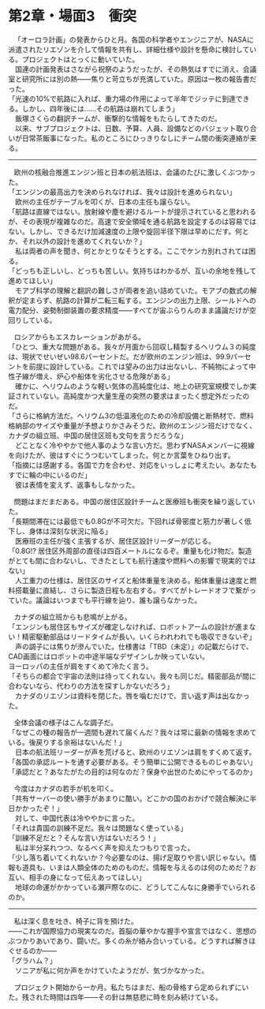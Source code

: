 
# 第2章・場面3　衝突

&nbsp;&nbsp;
「オーロラ計画」の発表からひと月。各国の科学者やエンジニアが、NASAに派遣されたリエゾンを介して情報を共有し、詳細仕様や設計を懸命に検討している。プロジェクトはとっくに動いていた。  
　国連の計画発表はさながら祝祭のようだったが、その熱気はすでに消え、会議室と研究所には別の熱――焦りと苛立ちが充満していた。原因は一枚の報告書だった。  
「光速の10%で航路に入れば、重力場の作用によって半年でジッテに到達できる。しかし、四年後には……その航路は崩れてしまう」  
　飯塚さくらの翻訳チームが、衝撃的な情報をもたらしてきたのだ。  
　以来、サブプロジェクトは、日数、予算、人員、設備などのバジェット取り合いが日常茶飯事になった。私のところにひっきりなしにチーム間の衝突連絡が来る。

---

&nbsp;&nbsp;
欧州の核融合推進エンジン班と日本の航法班は、会議のたびに激しくぶつかった。  
「エンジンの最高出力を決められなければ、我々は設計を進められない」  
　欧州の主任がテーブルを叩くが、日本の主任も譲らない。  
「航路は直線ではない。放射線や塵を避けるルートが提示されていると思われるが、その表現が複雑なのだ。高速で安全領域を通る航路を設定するのは容易ではない。しかし、できるだけ加減速度の上限や旋回半径下限は早めにだす。何とか、それ以外の設計を進めてくれないか？」  
　私は両者の声を聞き、何とかとりなそうとする。ここでケンカ別れされては困る。  
「どっちも正しいし、どっちも苦しい。気持ちはわかるが、互いの余地を残して進めてほしい」  
　モアブ科学の理解と翻訳の難しさが両者を追い詰めていた。モアブの数式の解釈が定まらず、航路の計算が二転三転する。エンジンの出力上限、シールドへの電力配分、姿勢制御装置の要求精度――すべてが宙ぶらりんのまま議論だけが空回りしている。

&nbsp;&nbsp;
ロシアからもエスカレーションがあがる。  
「ひとつ、重大な問題がある。我々が月面から回収し精製するヘリウム３の純度は、現状でせいぜい98.6パーセントだ。だが欧州のエンジン班は、99.9パーセントを前提に設計している。これでは望みの出力は出ないし、不純物によって中性子線が増え、炉心や船体を劣化させる危険がある」  
　確かに、ヘリウムのような軽い気体の高純度化は、地上の研究室規模でしか実証されていない。高純度かつ大量生産の突然の要求はまったく想定外だったのだ。  
「さらに格納方法だ。ヘリウム3の低温液化のための冷却設備と断熱材で、燃料格納部のサイズや重量が予想よりかさみそうだ。欧州のエンジン班だけでなく、カナダの組立班、中国の居住区班も文句を言うだろうな」  
　どことなく冷ややかで他人事のような言い方だ。思わずNASAメンバーに視線を向けたが、彼はすぐにうつむいてしまった。何とか言葉をひねり出す。  
「指摘には感謝する。各国で力を合わせ、対応をいっしょに考えたい。あなたもすでに輪の中にいるのだ」  
　彼は表情を変えず、返事もしなかった。

&nbsp;&nbsp;
問題はまだまだある。中国の居住区設計チームと医療班も衝突を繰り返していた。  
「長期間滞在には最低でも0.8Gが不可欠だ。下回れば骨密度と筋力が著しく低下し、身体は深刻な状況に陥る」  
　医療班の主任が強く主張するが、居住区設計リーダーが応じる。  
「0.8G!? 居住区外周部の直径は四百メートルになるぞ。重量も化け物だ。製造がとても間に合わないし、できたとしても航行速度や燃料への影響で現実的ではない」  
　人工重力の仕様は、居住区のサイズと船体重量を決める。船体重量は速度と燃料搭載量に直結し、さらに製造日程も左右する。すべてがトレードオフで繋がっていた。議論はいつまでも平行線を辿り、誰も譲らなかった。

&nbsp;&nbsp;
カナダの組立班からも悲鳴が上がる。  
「エンジンも居住区もサイズが確定しなければ、ロボットアームの設計が進まない！精密駆動部品はリードタイムが長い。いくらわれわれでも吸収できないぞ」  
　声の調子には焦りが滲んでいた。仕様書は「TBD（未定）」の記載だらけで、CAD画面にはロボットの中途半端なデザインしか映っていない。  
ヨーロッパの主任が肩をすくめて冷たく言う。  
「そちらの都合で宇宙の法則は待ってくれない。我々も同じだ。精密部品が間に合わないなら、代わりの方法を探すしかないだろう」  
　カナダのリエゾンは資料を閉じた。唇を噛むだけで、言い返す声は出なかった。

&nbsp;&nbsp;
全体会議の様子はこんな調子だ。  
「なぜこの種の報告が一週間も遅れて届くんだ？我々は常に最新の情報を求めている。後戻りする余裕はないんだ！」  
　日本の航法班リーダーが声を荒げると、欧州のリエゾンは肩をすくめて返す。  
「各国の承認ルートを通す必要がある。そう簡単に公開できるものじゃあない」  
「承認だと？あなたがたの目的は何なのだ？保身や出世のためにやってるのか」  

&nbsp;&nbsp;
今度はカナダの若手が机を叩く。  
「共有サーバーの使い勝手があまりに酷い。どこかの国のおかげで競合解決に半日かかったぞ！」  
　対して、中国代表は冷ややかに言った。  
「それは貴国の訓練不足だ。我々は問題なく使っている」  
「訓練不足だと？そんな言い方はないだろう！」  
　私は半分呆れつつ、なるべく声を抑えたつもりで言った。  
「少し落ち着いてくれないか？今必要なのは、揚げ足取りや言い訳じゃない。情報も道具も、いまは人類全体のためのものだ。情報を与えるのは何のためだ？お互い、相手の身になって伝えあってほしい」  
　地球の命運がかかっている瀬戸際なのに、どうしてこんなに身勝手でいられるのか。

---

&nbsp;&nbsp;
私は深く息を吐き、椅子に背を預けた。  
――これが国際協力の現実なのだ。首脳の華やかな握手や宣言ではなく、思想のぶつかりあいであり、闘いだ。多くの糸が絡み合いっている。どうすれば解きほぐせるのか――  
「グラハム？」  
　ソニアが私に何か声をかけていたようだが、気づかなかった。

&nbsp;&nbsp;
プロジェクト開始から一か月。私たちはまだ、船の骨格すら定められずにいた。残された時間は四年――その針は無慈悲に時を刻み続けている。
<!--stackedit_data:
eyJoaXN0b3J5IjpbOTM3MjkyOTEzLDE3MDg0MTY3MDhdfQ==
-->